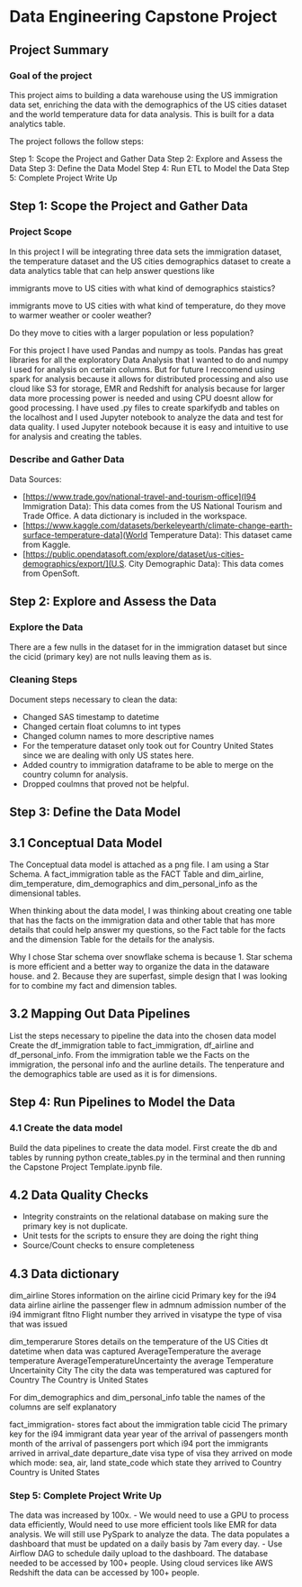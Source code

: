 # Data Engineering Capstone Project

## Project Summary

### Goal of the project
This project aims to building a data warehouse using the US immigration data set, enriching the data with the demographics of the US cities dataset and the world temperature data for data analysis. This is built for a data analytics table.

The project follows the follow steps:

Step 1: Scope the Project and Gather Data
Step 2: Explore and Assess the Data
Step 3: Define the Data Model
Step 4: Run ETL to Model the Data
Step 5: Complete Project Write Up



## Step 1: Scope the Project and Gather Data

### Project Scope

In this project I will be integrating three data sets the immigration dataset, the temperature dataset and the US cities demographics dataset to create a data analytics table that can help answer questions like

immigrants move to US cities with what kind of demographics staistics?

immigrants move to US cities with what kind of temperature, do they move to warmer weather or cooler weather?

Do they move to cities with a larger population or less population?

For this project I have used Pandas and numpy as tools. 
Pandas has great libraries for all the exploratory Data Analysis that I wanted to do and numpy I used for analysis on certain columns. But for future I reccomend using spark for analysis because it allows for distributed processing and also use cloud like S3 for storage, EMR and Redshift for analysis because for larger data more processing power is needed and using CPU doesnt allow for good processing. I have used .py files to create sparkifydb and tables on the localhost and I used Jupyter notebook to analyze the data and test for data quality. I used Jupyter notebook because it is easy and intuitive to use for analysis and creating the tables.

### Describe and Gather Data
Data Sources:
- [https://www.trade.gov/national-travel-and-tourism-office](I94 Immigration Data): This data comes from the US National Tourism and Trade Office. A data dictionary is included in the workspace. 
- [https://www.kaggle.com/datasets/berkeleyearth/climate-change-earth-surface-temperature-data](World Temperature Data): This dataset came from Kaggle. 
- [https://public.opendatasoft.com/explore/dataset/us-cities-demographics/export/](U.S. City Demographic Data): This data comes from OpenSoft. 

## Step 2: Explore and Assess the Data
### Explore the Data
There are a few nulls in the dataset for in the immigration dataset but since the cicid (primary key) are not nulls leaving them as is.

### Cleaning Steps
Document steps necessary to clean the data:

- Changed SAS timestamp to datetime
- Changed certain float columns to int types
- Changed column names to more descriptive names
- For the temperature dataset only took out for Country United States since we are dealing with only US states here.
- Added country to immigration dataframe to be able to merge on the country column for analysis.
- Dropped coulmns that proved not be helpful.

## Step 3: Define the Data Model
## 3.1 Conceptual Data Model
The Conceptual data model is attached as a png file. I am using a Star Schema. 
    A fact_immigration table as the FACT Table and dim_airline, dim_temperature, dim_demographics and dim_personal_info as the dimensional tables.

When thinking about the data model, I was thinking about creating one table that has the facts on the immigration data and other table that has more details that could help answer my questions, so the Fact table for the facts and the dimension Table for the details for the analysis. 

Why I chose Star schema over snowflake schema is because 
    1. Star schema is more efficient and a better way to organize the data in the dataware house. and 
    2. Because they are superfast, simple design that I was looking for to combine my fact and dimension tables.

## 3.2 Mapping Out Data Pipelines
List the steps necessary to pipeline the data into the chosen data model Create the df_immigration table to fact_immigration, df_airline and df_personal_info. From the immigration table we the Facts on the immigration, the personal info and the aurline details. The tenperature and the demographics table are used as it is for dimensions.

## Step 4: Run Pipelines to Model the Data
### 4.1 Create the data model
Build the data pipelines to create the data model. First create the db and tables by running python create_tables.py in the terminal and then running the Capstone Project Template.ipynb file.

## 4.2 Data Quality Checks

- Integrity constraints on the relational database on making sure the primary key is not duplicate.
- Unit tests for the scripts to ensure they are doing the right thing
- Source/Count checks to ensure completeness

## 4.3 Data dictionary


dim_airline
Stores information on the airline
cicid Primary key for the i94 data
airline airline the passenger flew in
admnum admission number of the i94 immigrant
fltno Flight number they arrived in
visatype the type of visa that was issued

dim_temperarure
Stores details on the temperature of the US Cities
dt datetime when data was captured
AverageTemperature the average temperature
AverageTemperatureUncertainty the average Temperature Uncertainity
City The city the data was temperatured was captured for
Country The Country is United States

For dim_demographics and dim_personal_info table the names of the columns are self explanatory

fact_immigration- stores fact about the immigration table
cicid The primary key for the i94 immigrant data
year year of the arrival of passengers
month month of the arrival of passengers
port which i94 port the immigrants arrived in
arrival_date
departure_date
visa type of visa they arrived on
mode which mode: sea, air, land
state_code which state they arrived to
Country Country is United States

### Step 5: Complete Project Write Up

The data was increased by 100x. - We would need to use a GPU to process data efficiently, Would need to use more efficient tools like EMR for data analysis. We will still use PySpark to analyze the data.
The data populates a dashboard that must be updated on a daily basis by 7am every day. - Use Airflow DAG to schedule daily upload to the dashboard.
The database needed to be accessed by 100+ people. Using cloud services like AWS Redshift the data can be accessed by 100+ people.